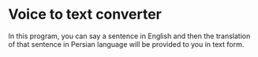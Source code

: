 # Voice to text converter
In this program, you can say a sentence in English and then the translation of that sentence in Persian language will be provided to you in text form.
